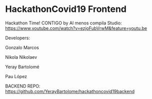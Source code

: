 # HackathonCovid19 Frontend

Hackathon Time!
CONTIGO by Al menos compila Studio:
https://www.youtube.com/watch?v=ezjoFubVrwM&feature=youtu.be

Developers:

Gonzalo Marcos

Nikola Nikolaev

Yeray Bartolomé

Pau López

BACKEND REPO: https://github.com/YerayBartolome/hackathoncovid19backend
